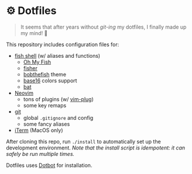 # ⚙️ Dotfiles
> It seems that after years without *git-ing* my dotfiles, I finally made up my mind! 🎉

This repository includes configuration files for:

- [fish shell](https://fishshell.com/) (w/ aliases and functions)
  - [Oh My Fish](https://github.com/oh-my-fish/oh-my-fish)
  - [fisher](https://github.com/jorgebucaran/fisher)
  - [bobthefish](https://github.com/oh-my-fish/theme-bobthefish) theme
  - [base16](https://github.com/chriskempson/base16-shell) colors support
  - [bat](https://github.com/sharkdp/bat)
- [Neovim](https://neovim.io/)
  - tons of plugins (w/ [vim-plug](https://github.com/junegunn/vim-plug))
  - some key remaps
- [git](https://git-scm.com/)
  - global `.gitignore` and config
  - some fancy aliases
- [iTerm](https://www.iterm2.com/) (MacOS only)

After cloning this repo, run `./install` to automatically set up the development environment.
*Note that the install script is idempotent: it can safely be run multiple times.*

Dotfiles uses [Dotbot](https://github.com/anishathalye/dotbot) for installation.
